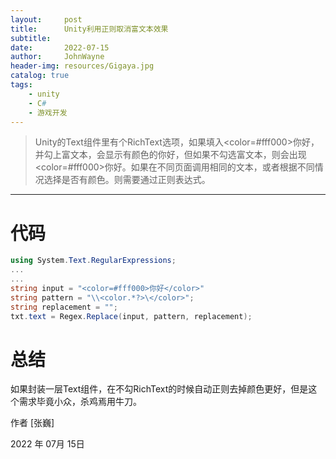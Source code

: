 ```yaml
---
layout:     post
title:      Unity利用正则取消富文本效果
subtitle:   
date:       2022-07-15
author:     JohnWayne
header-img: resources/Gigaya.jpg
catalog: true
tags:
    - unity
    - C#
    - 游戏开发
---
```


>Unity的Text组件里有个RichText选项，如果填入<color=#fff000>你好</color>，并勾上富文本，会显示有颜色的你好，但如果不勾选富文本，则会出现<color=#fff000>你好</color>。如果在不同页面调用相同的文本，或者根据不同情况选择是否有颜色。则需要通过正则表达式。
------

# 代码
```cs
using System.Text.RegularExpressions;
...
...
string input = "<color=#fff000>你好</color>"
string pattern = "\\<color.*?>\</color>";
string replacement = "";
txt.text = Regex.Replace(input, pattern, replacement);
```
# 总结
如果封装一层Text组件，在不勾RichText的时候自动正则去掉颜色更好，但是这个需求毕竟小众，杀鸡焉用牛刀。

作者 [张巍]

2022 年 07月 15日    


